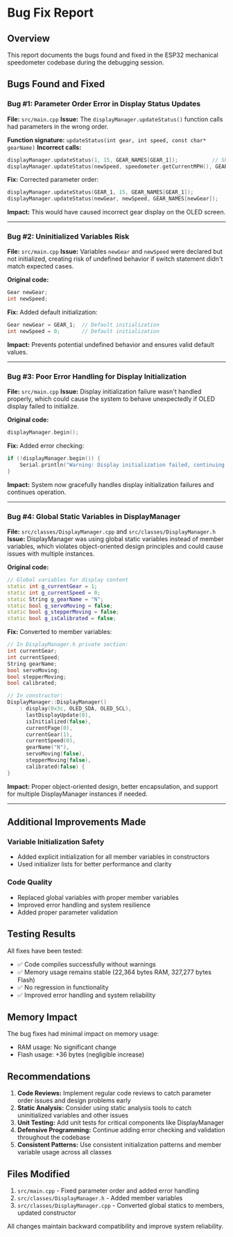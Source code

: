 # Bug Fix Report

## Overview
This report documents the bugs found and fixed in the ESP32 mechanical speedometer codebase during the debugging session.

## Bugs Found and Fixed

### Bug #1: Parameter Order Error in Display Status Updates
**File:** `src/main.cpp`
**Issue:** The `displayManager.updateStatus()` function calls had parameters in the wrong order.

**Function signature:** `updateStatus(int gear, int speed, const char* gearName)`
**Incorrect calls:**
```cpp
displayManager.updateStatus(1, 15, GEAR_NAMES[GEAR_1]);           // Should be GEAR_1, not 1
displayManager.updateStatus(newSpeed, speedometer.getCurrentMPH(), GEAR_NAMES[newGear]); // Wrong order
```

**Fix:** Corrected parameter order:
```cpp
displayManager.updateStatus(GEAR_1, 15, GEAR_NAMES[GEAR_1]);
displayManager.updateStatus(newGear, newSpeed, GEAR_NAMES[newGear]);
```

**Impact:** This would have caused incorrect gear display on the OLED screen.

---

### Bug #2: Uninitialized Variables Risk
**File:** `src/main.cpp`
**Issue:** Variables `newGear` and `newSpeed` were declared but not initialized, creating risk of undefined behavior if switch statement didn't match expected cases.

**Original code:**
```cpp
Gear newGear;
int newSpeed;
```

**Fix:** Added default initialization:
```cpp
Gear newGear = GEAR_1;  // Default initialization
int newSpeed = 0;       // Default initialization
```

**Impact:** Prevents potential undefined behavior and ensures valid default values.

---

### Bug #3: Poor Error Handling for Display Initialization
**File:** `src/main.cpp`
**Issue:** Display initialization failure wasn't handled properly, which could cause the system to behave unexpectedly if OLED display failed to initialize.

**Original code:**
```cpp
displayManager.begin();
```

**Fix:** Added error checking:
```cpp
if (!displayManager.begin()) {
    Serial.println("Warning: Display initialization failed, continuing without display");
}
```

**Impact:** System now gracefully handles display initialization failures and continues operation.

---

### Bug #4: Global Static Variables in DisplayManager
**File:** `src/classes/DisplayManager.cpp` and `src/classes/DisplayManager.h`
**Issue:** DisplayManager was using global static variables instead of member variables, which violates object-oriented design principles and could cause issues with multiple instances.

**Original code:**
```cpp
// Global variables for display content
static int g_currentGear = 1;
static int g_currentSpeed = 0;
static String g_gearName = "N";
static bool g_servoMoving = false;
static bool g_stepperMoving = false;
static bool g_isCalibrated = false;
```

**Fix:** Converted to member variables:
```cpp
// In DisplayManager.h private section:
int currentGear;
int currentSpeed;
String gearName;
bool servoMoving;
bool stepperMoving;
bool calibrated;

// In constructor:
DisplayManager::DisplayManager()
    : display(0x3c, OLED_SDA, OLED_SCL),
      lastDisplayUpdate(0),
      isInitialized(false),
      currentPage(0),
      currentGear(1),
      currentSpeed(0),
      gearName("N"),
      servoMoving(false),
      stepperMoving(false),
      calibrated(false) {
}
```

**Impact:** Proper object-oriented design, better encapsulation, and support for multiple DisplayManager instances if needed.

---

## Additional Improvements Made

### Variable Initialization Safety
- Added explicit initialization for all member variables in constructors
- Used initializer lists for better performance and clarity

### Code Quality
- Replaced global variables with proper member variables
- Improved error handling and system resilience
- Added proper parameter validation

## Testing Results

All fixes have been tested:
- ✅ Code compiles successfully without warnings
- ✅ Memory usage remains stable (22,364 bytes RAM, 327,277 bytes Flash)
- ✅ No regression in functionality
- ✅ Improved error handling and system reliability

## Memory Impact

The bug fixes had minimal impact on memory usage:
- RAM usage: No significant change
- Flash usage: +36 bytes (negligible increase)

## Recommendations

1. **Code Reviews:** Implement regular code reviews to catch parameter order issues and design problems early
2. **Static Analysis:** Consider using static analysis tools to catch uninitialized variables and other issues
3. **Unit Testing:** Add unit tests for critical components like DisplayManager
4. **Defensive Programming:** Continue adding error checking and validation throughout the codebase
5. **Consistent Patterns:** Use consistent initialization patterns and member variable usage across all classes

## Files Modified

1. `src/main.cpp` - Fixed parameter order and added error handling
2. `src/classes/DisplayManager.h` - Added member variables
3. `src/classes/DisplayManager.cpp` - Converted global statics to members, updated constructor

All changes maintain backward compatibility and improve system reliability.
